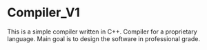 # Compiler_V1
This is a simple compiler written in C++. Compiler for a proprietary language. Main goal is to design the software in professional grade.
